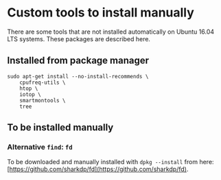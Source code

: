 Custom tools to install manually
================================

There are some tools that are not installed automatically on Ubuntu 16.04 LTS
systems. These packages are described here.

Installed from package manager
------------------------------

    sudo apt-get install --no-install-recommends \
        cpufreq-utils \
        htop \
        iotop \
        smartmontools \
        tree

To be installed manually
------------------------

### Alternative `find`: `fd`

To be downloaded and manually installed with `dpkg --install` from here:
[https://github.com/sharkdp/fd](https://github.com/sharkdp/fd).
